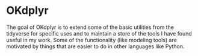
# OKdplyr

The goal of OKdplyr is to extend some of the basic utilities from the tidyverse for specific uses and to maintain a store of the tools I have found useful in my work.  Some of the functionality (like modeling tools) are motivated by things that are easier to do in other languages like Python.  


